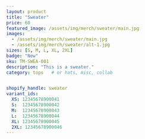 ```yaml
---
layout: product
title: "Sweater"
price: 60
featured_image: /assets/img/merch/sweater/main.jpg
images:
  - /assets/img/merch/sweater/main.jpg
  - /assets/img/merch/sweater/alt-1.jpg
sizes: [S, M, L, XL, 2XL]
badge: "New"
sku: TM-SWEA-001
description: "This is a sweater."
category: tops   # or hats, misc, collab


shopify_handle: sweater
variant_ids:
  XS: 12345678900041
  S:  12345678900042
  M:  12345678900043
  L:  12345678900044
  XL: 12345678900045
  2XL: 12345678900046
---
```

